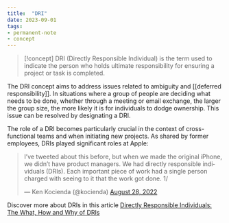 ```yaml
---
title:  "DRI"
date: 2023-09-01
tags: 
- permanent-note 
- concept
---
```


>[!concept]
>DRI (Directly Responsible Individual) is the term used to indicate the person who holds ultimate responsibility for ensuring a project or task is completed.

The DRI concept aims to address issues related to ambiguity and [[deferred responsibility]]. In situations where a group of people are deciding what needs to be done, whether through a meeting or email exchange, the larger the group size, the more likely it is for individuals to dodge ownership. This issue can be resolved by designating a DRI.

The role of a DRI becomes particularly crucial in the context of cross-functional teams and when initiating new projects. As shared by former employees, DRIs played significant roles at Apple:

<blockquote class="twitter-tweet"><p lang="en" dir="ltr">I’ve tweeted about this before, but when we made the original iPhone, we didn’t have product managers. We had directly responsible individuals (DRIs). Each important piece of work had a single person charged with seeing to it that the work got done. 1/</p>&mdash; Ken Kocienda (@kocienda) <a href="https://twitter.com/kocienda/status/1563917075189358593?ref_src=twsrc%5Etfw">August 28, 2022</a></blockquote> <script async src="https://platform.twitter.com/widgets.js" charset="utf-8"></script>

Discover more about DRIs in this article [Directly Responsible Individuals: The What, How and Why of DRIs](literature-notes/Articles/Directly%20Responsible%20Individuals%20The%20What,%20How%20and%20Why%20of%20DRIs.md)







